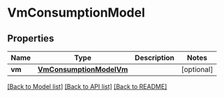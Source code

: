 # VmConsumptionModel

## Properties
Name | Type | Description | Notes
------------ | ------------- | ------------- | -------------
**vm** | [**VmConsumptionModelVm**](VmConsumptionModelVm.md) |  | [optional] 

[[Back to Model list]](../README.md#documentation-for-models) [[Back to API list]](../README.md#documentation-for-api-endpoints) [[Back to README]](../README.md)


